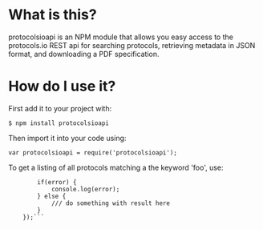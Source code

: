 # What is this?
protocolsioapi is an NPM module that allows you easy access to the protocols.io REST api for searching protocols, retrieving metadata in JSON format, and downloading a PDF specification.

# How do I use it?

First add it to your project with:

```$ npm install protocolsioapi```

Then import it into your code using:

```var protocolsioapi = require('protocolsioapi');```

To get a listing of all protocols matching a the keyword 'foo', use:

```protocolsioapi.getProtocols('foo', null, function(error, result) {
		if(error) {
			console.log(error);
		} else {
			/// do something with result here
		}
	});```

